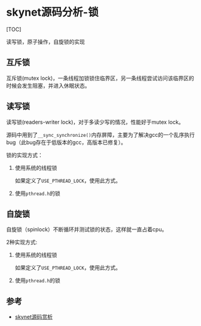 # skynet源码分析-锁

[TOC]

读写锁，原子操作，自旋锁的实现



## 互斥锁

互斥锁(mutex lock)，一条线程加锁锁住临界区，另一条线程尝试访问该临界区的时候会发生阻塞，并进入休眠状态。



## 读写锁

读写锁(readers-writer lock)，对于多读少写的情况，性能好于mutex lock。

源码中用到了`__sync_synchronize()`内存屏障，主要为了解决gcc的一个乱序执行bug（此bug存在于低版本的gcc，高版本已修复）。

锁的实现方式：

1. 使用系统的线程锁

   如果定义了`USE_PTHREAD_LOCK`，使用此方式。

2. 使用`pthread.h`的锁



## 自旋锁

自旋锁（spinlock）不断循环并测试锁的状态，这样就一直占着cpu。

2种实现方式:

1. 使用系统的线程锁

   如果定义了`USE_PTHREAD_LOCK`，使用此方式。
2. 使用`pthread.h`的锁



## 参考

- [skynet源码赏析](https://manistein.github.io/blog/post/server/skynet/skynet%E6%BA%90%E7%A0%81%E8%B5%8F%E6%9E%90/)

